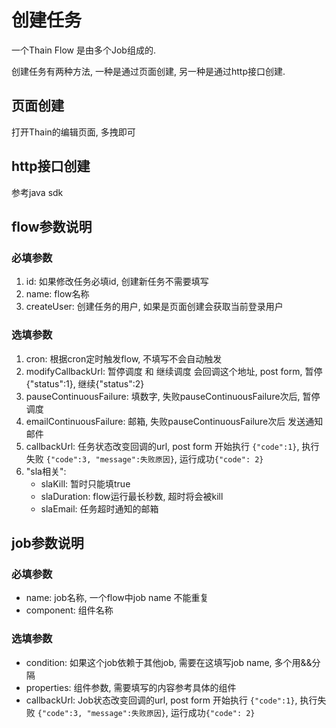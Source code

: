<!--
 Copyright (c) 2019, Xiaomi, Inc.  All rights reserved.
 This source code is licensed under the Apache License Version 2.0, which
 can be found in the LICENSE file in the root directory of this source tree.
-->
# 创建任务

一个Thain Flow 是由多个Job组成的.

创建任务有两种方法, 一种是通过页面创建, 另一种是通过http接口创建.

## 页面创建

打开Thain的编辑页面, 多拽即可

## http接口创建

参考java sdk

## flow参数说明

### 必填参数

1. id: 如果修改任务必填id, 创建新任务不需要填写
1. name: flow名称
1. createUser: 创建任务的用户, 如果是页面创建会获取当前登录用户

### 选填参数

1. cron: 根据cron定时触发flow, 不填写不会自动触发
1. modifyCallbackUrl: 暂停调度 和 继续调度 会回调这个地址, post form, 暂停{"status":1}, 继续{"status":2}
1. pauseContinuousFailure: 填数字, 失败pauseContinuousFailure次后, 暂停调度
1. emailContinuousFailure: 邮箱, 失败pauseContinuousFailure次后 发送通知邮件
1. callbackUrl: 任务状态改变回调的url, post form 开始执行 `{"code":1}`, 执行失败 `{"code":3, "message":失败原因}`, 运行成功`{"code": 2}`
1. "sla相关":
    - slaKill: 暂时只能填true
    - slaDuration: flow运行最长秒数, 超时将会被kill
    - slaEmail: 任务超时通知的邮箱

## job参数说明

### 必填参数

- name: job名称, 一个flow中job name 不能重复
- component: 组件名称
    
### 选填参数

- condition: 如果这个job依赖于其他job, 需要在这填写job name, 多个用&&分隔
- properties: 组件参数, 需要填写的内容参考具体的组件
- callbackUrl: Job状态改变回调的url, post form 开始执行 `{"code":1}`, 执行失败 `{"code":3, "message":失败原因}`, 运行成功`{"code": 2}`
